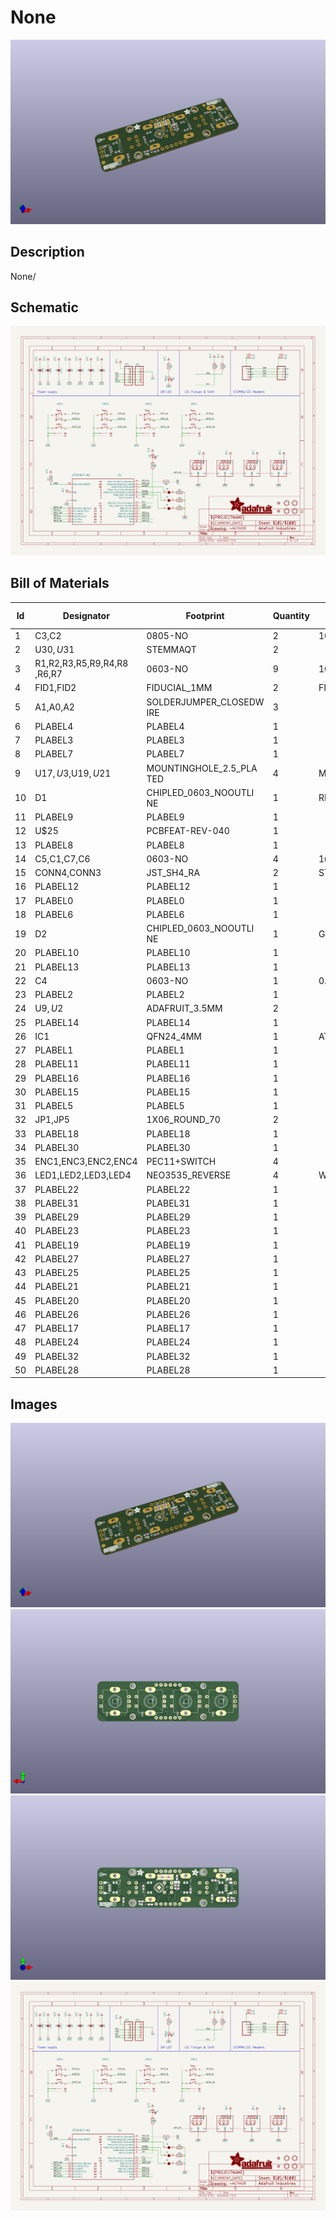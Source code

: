 # None
![None](version_current/working/working_3d.png)
## Description
None/
## Schematic
![None](version_current/working/working_schematic.png)
## Bill of Materials
| Id | Designator | Footprint | Quantity | Designation | Supplier and ref |  |
| --- | --- | --- | --- | --- | --- | --- |
| 1 | C3,C2 | 0805-NO | 2 | 10uF |  |  |
| 2 | U$30,U$31 | STEMMAQT | 2 |  |  |  |
| 3 | R1,R2,R3,R5,R9,R4,R8<br>,R6,R7 | 0603-NO | 9 | 10K |  |  |
| 4 | FID1,FID2 | FIDUCIAL_1MM | 2 | FIDUCIAL_1MM |  |  |
| 5 | A1,A0,A2 | SOLDERJUMPER_CLOSEDW<br>IRE | 3 |  |  |  |
| 6 | PLABEL4 | PLABEL4 | 1 |  |  |  |
| 7 | PLABEL3 | PLABEL3 | 1 |  |  |  |
| 8 | PLABEL7 | PLABEL7 | 1 |  |  |  |
| 9 | U$17,U$3,U$19,U$21 | MOUNTINGHOLE_2.5_PLA<br>TED | 4 | MOUNTINGHOLE2.5 |  |  |
| 10 | D1 | CHIPLED_0603_NOOUTLI<br>NE | 1 | RED |  |  |
| 11 | PLABEL9 | PLABEL9 | 1 |  |  |  |
| 12 | U$25 | PCBFEAT-REV-040 | 1 |  |  |  |
| 13 | PLABEL8 | PLABEL8 | 1 |  |  |  |
| 14 | C5,C1,C7,C6 | 0603-NO | 4 | 1uF |  |  |
| 15 | CONN4,CONN3 | JST_SH4_RA | 2 | STEMMA_I2C_QTRA |  |  |
| 16 | PLABEL12 | PLABEL12 | 1 |  |  |  |
| 17 | PLABEL0 | PLABEL0 | 1 |  |  |  |
| 18 | PLABEL6 | PLABEL6 | 1 |  |  |  |
| 19 | D2 | CHIPLED_0603_NOOUTLI<br>NE | 1 | GREEN |  |  |
| 20 | PLABEL10 | PLABEL10 | 1 |  |  |  |
| 21 | PLABEL13 | PLABEL13 | 1 |  |  |  |
| 22 | C4 | 0603-NO | 1 | 0.1uF |  |  |
| 23 | PLABEL2 | PLABEL2 | 1 |  |  |  |
| 24 | U$9,U$2 | ADAFRUIT_3.5MM | 2 |  |  |  |
| 25 | PLABEL14 | PLABEL14 | 1 |  |  |  |
| 26 | IC1 | QFN24_4MM | 1 | ATTINY8X7-MU |  |  |
| 27 | PLABEL1 | PLABEL1 | 1 |  |  |  |
| 28 | PLABEL11 | PLABEL11 | 1 |  |  |  |
| 29 | PLABEL16 | PLABEL16 | 1 |  |  |  |
| 30 | PLABEL15 | PLABEL15 | 1 |  |  |  |
| 31 | PLABEL5 | PLABEL5 | 1 |  |  |  |
| 32 | JP1,JP5 | 1X06_ROUND_70 | 2 |  |  |  |
| 33 | PLABEL18 | PLABEL18 | 1 |  |  |  |
| 34 | PLABEL30 | PLABEL30 | 1 |  |  |  |
| 35 | ENC1,ENC3,ENC2,ENC4 | PEC11+SWITCH | 4 |  |  |  |
| 36 | LED1,LED2,LED3,LED4 | NEO3535_REVERSE | 4 | WS2812B_SK6812E |  |  |
| 37 | PLABEL22 | PLABEL22 | 1 |  |  |  |
| 38 | PLABEL31 | PLABEL31 | 1 |  |  |  |
| 39 | PLABEL29 | PLABEL29 | 1 |  |  |  |
| 40 | PLABEL23 | PLABEL23 | 1 |  |  |  |
| 41 | PLABEL19 | PLABEL19 | 1 |  |  |  |
| 42 | PLABEL27 | PLABEL27 | 1 |  |  |  |
| 43 | PLABEL25 | PLABEL25 | 1 |  |  |  |
| 44 | PLABEL21 | PLABEL21 | 1 |  |  |  |
| 45 | PLABEL20 | PLABEL20 | 1 |  |  |  |
| 46 | PLABEL26 | PLABEL26 | 1 |  |  |  |
| 47 | PLABEL17 | PLABEL17 | 1 |  |  |  |
| 48 | PLABEL24 | PLABEL24 | 1 |  |  |  |
| 49 | PLABEL32 | PLABEL32 | 1 |  |  |  |
| 50 | PLABEL28 | PLABEL28 | 1 |  |  |  |

## Images
![version_current/working/working_3d.png](version_current/working/working_3d.png)
![version_current/working/working_3d_back.png](version_current/working/working_3d_back.png)
![version_current/working/working_3d_front.png](version_current/working/working_3d_front.png)
![version_current/working/working_schematic.png](version_current/working/working_schematic.png)

